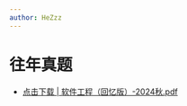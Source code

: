 ```yaml
---
author: HeZzz
---
```


# 往年真题

- [点击下载 | 软件工程（回忆版）-2024秋.pdf](https://cs-speedrun.github.io/documents/%E8%BD%AF%E4%BB%B6%E5%B7%A5%E7%A8%8B/%E5%BE%80%E5%B9%B4%E7%9C%9F%E9%A2%98/%E8%BD%AF%E4%BB%B6%E5%B7%A5%E7%A8%8B%EF%BC%88%E5%9B%9E%E5%BF%86%E7%89%88%EF%BC%89-2024%E7%A7%8B.pdf)